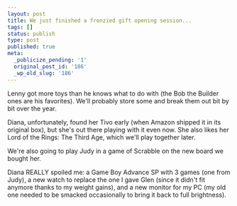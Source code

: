 ```yaml
---
layout: post
title: We just finished a frenzied gift opening session...
tags: []
status: publish
type: post
published: true
meta:
  _publicize_pending: '1'
  original_post_id: '186'
  _wp_old_slug: '186'
---
```

Lenny got more toys than he knows what to do with (the Bob the Builder ones are his favorites).  We'll probably store some and break them out bit by bit over the year.

Diana, unfortunately, found her Tivo early (when Amazon shipped it in its original box), but she's out there playing with it even now.  She also likes her Lord of the Rings: The Third Age, which we'll play together later.

We're also going to play Judy in a game of Scrabble on the new board we bought her.

Diana REALLY spoiled me: a Game Boy Advance SP with 3 games (one from Judy), a new watch to replace the one I gave Glen (since it didn't fit anymore thanks to my weight gains), and a new monitor for my PC (my old one needed to be smacked occasionally to bring it back to full brightness).
